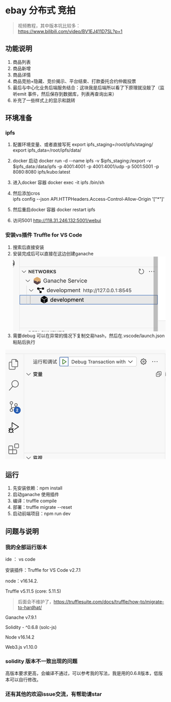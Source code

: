 #  ebay 分布式 竞拍 
> 视频教程，其中版本坑比较多：https://www.bilibili.com/video/BV1EJ411D7SL?p=1

## 功能说明

1. 商品列表
2. 商品新增
3. 商品详情
4. 商品竞拍+隐藏、竞价揭示、平台结束、打款委托合约仲裁投票
5. 最后与中心化业务后端服务结合：这块我是后端所以看了下原理就没敲了（监听emit 事件，然后保存到数据库，列表再查询出来）
6. 补充了一些样式上的显示和跳转

## 环境准备

###  ipfs

1. 配置环境变量、或者直接写死
export ipfs_staging=/root/ipfs/staging/
export ipfs_data=/root/ipfs/data/

2. docker 启动
docker run -d --name ipfs -v $ipfs_staging:/export -v $ipfs_data:/data/ipfs -p 4001:4001 -p 4001:4001/udp -p 5001:5001 -p 8080:8080  ipfs/kubo:latest
3. 进入docker 容器
docker exec -it ipfs /bin/sh
4. 然后添加cros  
ipfs config --json API.HTTPHeaders.Access-Control-Allow-Origin '["*"]' 
5. 然后重启docker 容器 
docker restart ipfs
6. 访问5001 http://118.31.246.132:5001/webui 

### 安装vs插件 Truffle for VS Code 

1. 搜索后直接安装
2. 安装完成后可以直接在这边创建ganache 
![这边可以直接创建](image.png)
3. 需要debug 可以在异常的情况下复制交易hash，然后在.vscode/launch.json 粘贴后执行

![执行](image-1.png)

## 运行
1. 先安装依赖：npm install
2. 启动ganache 使用插件
3. 编译：truffle compile
4. 部署：truffle migrate --reset
5. 启动前端项目：npm run dev

## 问题与说明

### 我的全部运行版本

ide ： vs code 

安装插件：Truffle for VS Code v2.7.1

node：v16.14.2.

Truffle v5.11.5 (core: 5.11.5)
> 后面会不维护了，https://trufflesuite.com/docs/truffle/how-to/migrate-to-hardhat/


Ganache v7.9.1

Solidity - ^0.6.8 (solc-js)

Node v16.14.2

Web3.js v1.10.0



###  solidity 版本不一致出现的问题

高版本要求更高，会编译不通过，可以参考我的写法，我是用的0.6.8版本，低版本可以自行修改。


### 还有其他的欢迎issue交流，有帮助请star
   
